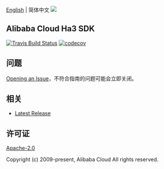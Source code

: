 [English](README.md) | 简体中文
![](https://aliyunsdk-pages.alicdn.com/icons/AlibabaCloud.svg)

## Alibaba Cloud Ha3 SDK

[![Travis Build Status](https://travis-ci.org/aliyun/alibabacloud-ha3-sdk.svg?branch=master)](https://travis-ci.org/aliyun/alibabacloud-ha3-sdk)
[![codecov](https://codecov.io/gh/aliyun/alibabacloud-ha3-sdk/branch/master/graph/badge.svg)](https://codecov.io/gh/aliyun/alibabacloud-ha3-sdk)

## 问题

[Opening an Issue](https://github.com/aliyun/alibabacloud-ha3-sdk/issues/new)，不符合指南的问题可能会立即关闭。

## 相关

- [Latest Release](https://github.com/aliyun/alibabacloud-ha3-sdk)

## 许可证

[Apache-2.0](http://www.apache.org/licenses/LICENSE-2.0)

Copyright (c) 2009-present, Alibaba Cloud All rights reserved.
